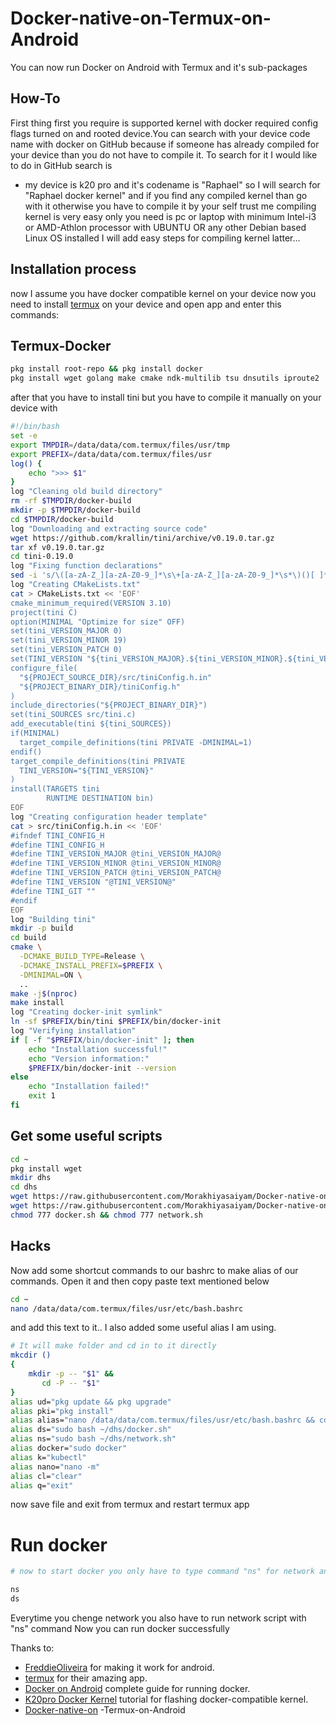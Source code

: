 # Docker-native-on-Termux-on-Android
You can now run Docker on Android with Termux and it's sub-packages

## How-To
First thing first you require is supported kernel with docker required config flags turned on and rooted device.You can search with your device code name with docker on GitHub because if someone has already compiled for your device
than you do not have to compile it. To search for it I would like to do in GitHub search is

- my device is k20 pro and it's codename is "Raphael"
so I will search for "Raphael docker kernel"
and if you find any compiled kernel than go with it otherwise you have to compile it by your self
trust me compiling kernel is very easy only you need is pc or laptop with minimum Intel-i3 or AMD-Athlon processor with UBUNTU
OR any other Debian based Linux OS installed
I will add easy steps for compiling kernel latter...

## Installation process
now I assume you have docker compatible kernel on your device now you need to install [termux](https://github.com/termux/termux-app/actions/workflows/debug_build.yml) on your device and open app and enter this commands:

## Termux-Docker

```bash
pkg install root-repo && pkg install docker
pkg install wget golang make cmake ndk-multilib tsu dnsutils iproute2
```
after that you have to install tini but you have to compile it manually on your device with

```bash
#!/bin/bash
set -e
export TMPDIR=/data/data/com.termux/files/usr/tmp
export PREFIX=/data/data/com.termux/files/usr
log() {
    echo ">>> $1"
}
log "Cleaning old build directory"
rm -rf $TMPDIR/docker-build
mkdir -p $TMPDIR/docker-build
cd $TMPDIR/docker-build
log "Downloading and extracting source code"
wget https://github.com/krallin/tini/archive/v0.19.0.tar.gz
tar xf v0.19.0.tar.gz
cd tini-0.19.0
log "Fixing function declarations"
sed -i 's/\([a-zA-Z_][a-zA-Z0-9_]*\s\+[a-zA-Z_][a-zA-Z0-9_]*\s*\)()[ ]*{/\1(void) {/g' src/tini.c
log "Creating CMakeLists.txt"
cat > CMakeLists.txt << 'EOF'
cmake_minimum_required(VERSION 3.10)
project(tini C)
option(MINIMAL "Optimize for size" OFF)
set(tini_VERSION_MAJOR 0)
set(tini_VERSION_MINOR 19)
set(tini_VERSION_PATCH 0)
set(TINI_VERSION "${tini_VERSION_MAJOR}.${tini_VERSION_MINOR}.${tini_VERSION_PATCH}")
configure_file(
  "${PROJECT_SOURCE_DIR}/src/tiniConfig.h.in"
  "${PROJECT_BINARY_DIR}/tiniConfig.h"
)
include_directories("${PROJECT_BINARY_DIR}")
set(tini_SOURCES src/tini.c)
add_executable(tini ${tini_SOURCES})
if(MINIMAL)
  target_compile_definitions(tini PRIVATE -DMINIMAL=1)
endif()
target_compile_definitions(tini PRIVATE
  TINI_VERSION="${TINI_VERSION}"
)
install(TARGETS tini
        RUNTIME DESTINATION bin)
EOF
log "Creating configuration header template"
cat > src/tiniConfig.h.in << 'EOF'
#ifndef TINI_CONFIG_H
#define TINI_CONFIG_H
#define TINI_VERSION_MAJOR @tini_VERSION_MAJOR@
#define TINI_VERSION_MINOR @tini_VERSION_MINOR@
#define TINI_VERSION_PATCH @tini_VERSION_PATCH@
#define TINI_VERSION "@TINI_VERSION@"
#define TINI_GIT ""
#endif
EOF
log "Building tini"
mkdir -p build
cd build
cmake \
  -DCMAKE_BUILD_TYPE=Release \
  -DCMAKE_INSTALL_PREFIX=$PREFIX \
  -DMINIMAL=ON \
  ..
make -j$(nproc)
make install
log "Creating docker-init symlink"
ln -sf $PREFIX/bin/tini $PREFIX/bin/docker-init
log "Verifying installation"
if [ -f "$PREFIX/bin/docker-init" ]; then
    echo "Installation successful!"
    echo "Version information:"
    $PREFIX/bin/docker-init --version
else
    echo "Installation failed!"
    exit 1
fi
```

## Get some useful scripts
```bash
cd ~
pkg install wget
mkdir dhs
cd dhs
wget https://raw.githubusercontent.com/Morakhiyasaiyam/Docker-native-on-Termux-on-Android/main/docker.sh
wget https://raw.githubusercontent.com/Morakhiyasaiyam/Docker-native-on-Termux-on-Android/main/network.sh
chmod 777 docker.sh && chmod 777 network.sh
```
## Hacks
 
Now add some shortcut commands to our bashrc to make alias of our commands. Open it and then copy paste text mentioned below
 
```bash
cd ~
nano /data/data/com.termux/files/usr/etc/bash.bashrc
```
and add this text to it..
I also added some useful alias I am using.
 
```bash
# It will make folder and cd in to it directly
mkcdir ()
{
    mkdir -p -- "$1" &&
       cd -P -- "$1"
}
alias ud="pkg update && pkg upgrade"
alias pki="pkg install"
alias alias="nano /data/data/com.termux/files/usr/etc/bash.bashrc && cd ~"
alias ds="sudo bash ~/dhs/docker.sh"
alias ns="sudo bash ~/dhs/network.sh"
alias docker="sudo docker"
alias k="kubectl"
alias nano="nano -m"
alias cl="clear"
alias q="exit"
```
now save file and exit from termux and restart termux app

# Run docker

```bash
# now to start docker you only have to type command "ns" for network and "ds" for docker daemon to start

ns
ds
```
Everytime you chenge network you also have to run network script with "ns" command 
Now you can run docker successfully

Thanks to:
- [FreddieOliveira](https://github.com/FreddieOliveira) for making it work for android.
- [termux](https://github.com/termux) for their amazing app.
- [Docker on Android](https://gist.github.com/FreddieOliveira/efe850df7ff3951cb62d74bd770dce27#3-running) complete guide for running docker.
- [K20pro Docker Kernel](https://blog.csdn.net/qq_39341687/article/details/134996369) tutorial for flashing docker-compatible kernel.
- [Docker-native-on](https://github.com/Morakhiyasaiyam/Docker-native-on-Termux-on-Android) -Termux-on-Android

